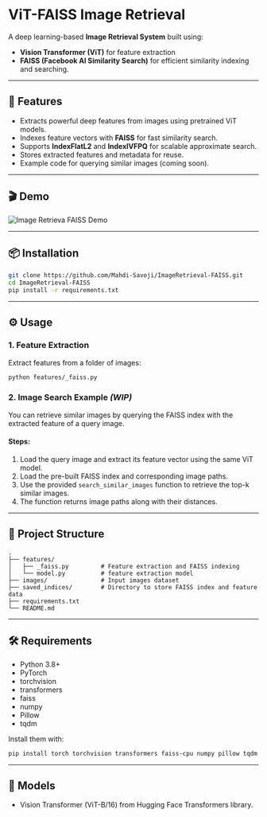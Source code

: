 # ViT-FAISS Image Retrieval

A deep learning-based **Image Retrieval System** built using:

- **Vision Transformer (ViT)** for feature extraction
- **FAISS (Facebook AI Similarity Search)** for efficient similarity indexing and searching.

------

## 🚀 Features

- Extracts powerful deep features from images using pretrained ViT models.
- Indexes feature vectors with **FAISS** for fast similarity search.
- Supports **IndexFlatL2** and **IndexIVFPQ** for scalable approximate search.
- Stores extracted features and metadata for reuse.
- Example code for querying similar images (coming soon).

------

## 🎬 Demo

![Image Retrieva FAISS Demo](./assets/output.gif)

------

## 📦 Installation

```bash
git clone https://github.com/Mahdi-Savoji/ImageRetrieval-FAISS.git
cd ImageRetrieval-FAISS
pip install -r requirements.txt
```

------

## ⚙️ Usage

### 1. Feature Extraction

Extract features from a folder of images:

```bash
python features/_faiss.py
```

### 2. Image Search Example *(WIP)*

You can retrieve similar images by querying the FAISS index with the extracted feature of a query image.

#### Steps:

1. Load the query image and extract its feature vector using the same ViT model.
2. Load the pre-built FAISS index and corresponding image paths.
3. Use the provided `search_similar_images` function to retrieve the top-k similar images.
4. The function returns image paths along with their distances.

------

## 📂 Project Structure

```
.
├── features/
│   ├── _faiss.py         # Feature extraction and FAISS indexing
│   └── model.py          # feature extraction model
├── images/               # Input images dataset
├── saved_indices/        # Directory to store FAISS index and feature data
├── requirements.txt
└── README.md
```

------

## 🛠️ Requirements

- Python 3.8+
- PyTorch
- torchvision
- transformers
- faiss
- numpy
- Pillow
- tqdm

Install them with:

```bash
pip install torch torchvision transformers faiss-cpu numpy pillow tqdm
```

------

## 🤖 Models

- Vision Transformer (ViT-B/16) from Hugging Face Transformers library.

